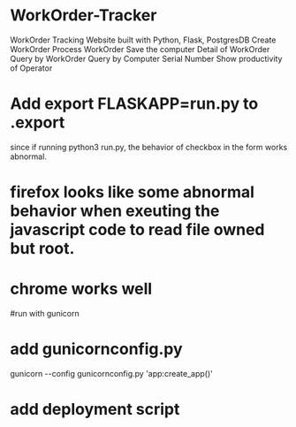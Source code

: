 # WorkOrder-Tracker
WorkOrder Tracking Website built with Python, Flask, PostgresDB
Create  WorkOrder
Process WorkOrder
Save the computer Detail of WorkOrder
Query by WorkOrder
Query by Computer Serial Number
Show productivity of Operator
# Add export FLASKAPP=run.py to .export
since if running python3 run.py, the behavior of checkbox in the form works abnormal.
# firefox looks like some abnormal behavior when exeuting the javascript code to read file owned but root.
#  chrome works well  
#run with gunicorn
# add gunicornconfig.py
gunicorn --config gunicornconfig.py 'app:create_app()'
# add deployment script

